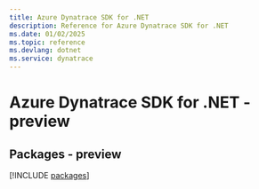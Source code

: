 ```yaml
---
title: Azure Dynatrace SDK for .NET
description: Reference for Azure Dynatrace SDK for .NET
ms.date: 01/02/2025
ms.topic: reference
ms.devlang: dotnet
ms.service: dynatrace
---
```

# Azure Dynatrace SDK for .NET - preview
## Packages - preview
[!INCLUDE [packages](dynatrace-index.md)]